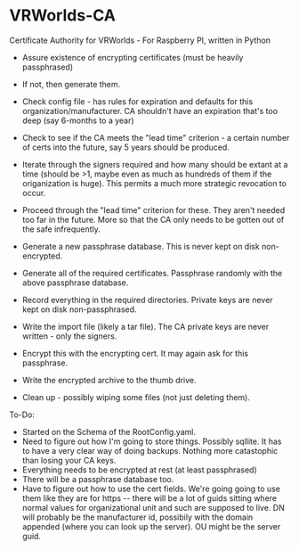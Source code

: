 # VRWorlds-CA
Certificate Authority for VRWorlds - For Raspberry PI, written in Python

* Assure existence of encrypting certificates (must be heavily passphrased) 
* If not, then generate them.

* Check config file - has rules for expiration and defaults for this organization/manufacturer.   CA shouldn't have an expiration that's too deep (say 6-months to a year)
* Check to see if the CA meets the "lead time" criterion - a certain number of certs into the future, say 5 years should be produced.
* Iterate through the signers required and how many should be extant at a time (should be >1, maybe even as much as hundreds of them if the origanization is huge).  This permits a much more strategic revocation to occur.
* Proceed through the "lead time" criterion for these.  They aren't needed too far in the future.  More so that the CA only needs to be gotten out of the safe infrequently.
* Generate a new passphrase database.  This is never kept on disk non-encrypted.
* Generate all of the required certificates.   Passphrase randomly with the above passphrase database.
* Record everything in the required directories.   Private keys are never kept on disk non-passphrased.
* Write the import file (likely a tar file).  The CA private keys are never written - only the signers.
* Encrypt this with the encrypting cert.  It may again ask for this passphrase.
* Write the encrypted archive to the thumb drive.
* Clean up - possibly wiping some files (not just deleting them).


To-Do:
* Started on the Schema of the RootConfig.yaml.
* Need to figure out how I'm going to store things.   Possibly sqllite.   It has to have a very clear way of doing backups.  Nothing more catastophic than losing your CA keys.  
* Everything needs to be encrypted at rest (at least passphrased)
* There will be a passphrase database too.
* Have to figure out how to use the cert fields.  We're going going to use them like they are for https -- there will be a lot of guids sitting where normal values for organizational unit and such are supposed to live.  DN will probably be the manufacturer id, possibily with the domain appended (where you can look up the server).  OU might be the server guid.

